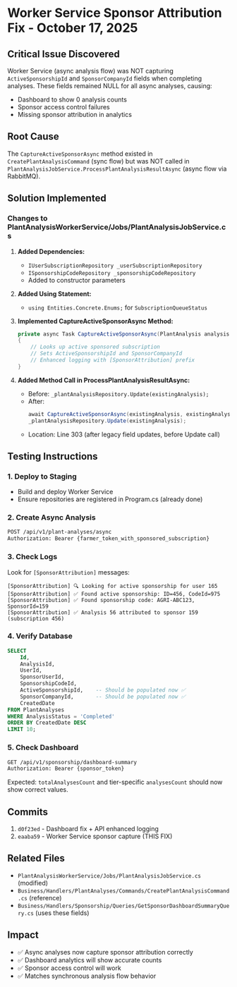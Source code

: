 # Worker Service Sponsor Attribution Fix - October 17, 2025

## Critical Issue Discovered
Worker Service (async analysis flow) was NOT capturing `ActiveSponsorshipId` and `SponsorCompanyId` fields when completing analyses. These fields remained NULL for all async analyses, causing:
- Dashboard to show 0 analysis counts
- Sponsor access control failures
- Missing sponsor attribution in analytics

## Root Cause
The `CaptureActiveSponsorAsync` method existed in `CreatePlantAnalysisCommand` (sync flow) but was NOT called in `PlantAnalysisJobService.ProcessPlantAnalysisResultAsync` (async flow via RabbitMQ).

## Solution Implemented

### Changes to PlantAnalysisWorkerService/Jobs/PlantAnalysisJobService.cs

1. **Added Dependencies:**
   - `IUserSubscriptionRepository _userSubscriptionRepository`
   - `ISponsorshipCodeRepository _sponsorshipCodeRepository`
   - Added to constructor parameters

2. **Added Using Statement:**
   - `using Entities.Concrete.Enums;` for `SubscriptionQueueStatus`

3. **Implemented CaptureActiveSponsorAsync Method:**
   ```csharp
   private async Task CaptureActiveSponsorAsync(PlantAnalysis analysis, int? userId)
   {
       // Looks up active sponsored subscription
       // Sets ActiveSponsorshipId and SponsorCompanyId
       // Enhanced logging with [SponsorAttribution] prefix
   }
   ```

4. **Added Method Call in ProcessPlantAnalysisResultAsync:**
   - Before: `_plantAnalysisRepository.Update(existingAnalysis);`
   - After: 
     ```csharp
     await CaptureActiveSponsorAsync(existingAnalysis, existingAnalysis.UserId);
     _plantAnalysisRepository.Update(existingAnalysis);
     ```
   - Location: Line 303 (after legacy field updates, before Update call)

## Testing Instructions

### 1. Deploy to Staging
- Build and deploy Worker Service
- Ensure repositories are registered in Program.cs (already done)

### 2. Create Async Analysis
```bash
POST /api/v1/plant-analyses/async
Authorization: Bearer {farmer_token_with_sponsored_subscription}
```

### 3. Check Logs
Look for `[SponsorAttribution]` messages:
```
[SponsorAttribution] 🔍 Looking for active sponsorship for user 165
[SponsorAttribution] ✅ Found active sponsorship: ID=456, CodeId=975
[SponsorAttribution] ✅ Found sponsorship code: AGRI-ABC123, SponsorId=159
[SponsorAttribution] ✅ Analysis 56 attributed to sponsor 159 (subscription 456)
```

### 4. Verify Database
```sql
SELECT 
    Id,
    AnalysisId,
    UserId,
    SponsorUserId,
    SponsorshipCodeId,
    ActiveSponsorshipId,    -- Should be populated now ✅
    SponsorCompanyId,       -- Should be populated now ✅
    CreatedDate
FROM PlantAnalyses
WHERE AnalysisStatus = 'Completed'
ORDER BY CreatedDate DESC
LIMIT 10;
```

### 5. Check Dashboard
```bash
GET /api/v1/sponsorship/dashboard-summary
Authorization: Bearer {sponsor_token}
```

Expected: `totalAnalysesCount` and tier-specific `analysesCount` should now show correct values.

## Commits
1. `d0f23ed` - Dashboard fix + API enhanced logging
2. `eaaba59` - Worker Service sponsor capture (THIS FIX)

## Related Files
- `PlantAnalysisWorkerService/Jobs/PlantAnalysisJobService.cs` (modified)
- `Business/Handlers/PlantAnalyses/Commands/CreatePlantAnalysisCommand.cs` (reference)
- `Business/Handlers/Sponsorship/Queries/GetSponsorDashboardSummaryQuery.cs` (uses these fields)

## Impact
- ✅ Async analyses now capture sponsor attribution correctly
- ✅ Dashboard analytics will show accurate counts
- ✅ Sponsor access control will work
- ✅ Matches synchronous analysis flow behavior
